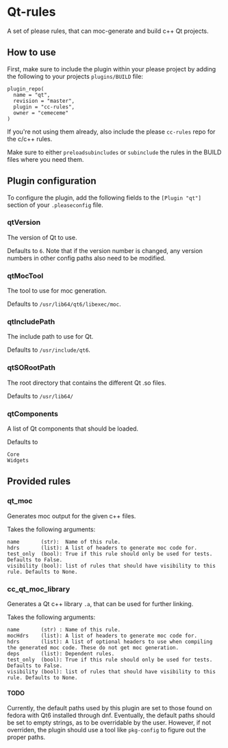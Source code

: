 # Qt-rules
A set of please rules, that can moc-generate and build c++ Qt projects.

## How to use

First, make sure to include the plugin within your please project by adding the following to your projects `plugins/BUILD` file:
```
plugin_repo(
  name = "qt",
  revision = "master",
  plugin = "cc-rules",
  owner = "cemeceme"
)
```

If you're not using them already, also include the please `cc-rules` repo for the c/c++ rules.

Make sure to either `preloadsubincludes` or `subinclude` the rules in the BUILD files where you need them.

## Plugin configuration
To configure the plugin, add the following fields to the `[Plugin "qt"]` section of your `.pleaseconfig` file.

### qtVersion
The version of Qt to use.

Defaults to `6`.
Note that if the version number is changed, any version numbers in other config paths also need to be modified.

### qtMocTool
The tool to use for moc generation.

Defaults to `/usr/lib64/qt6/libexec/moc`.

### qtIncludePath
The include path to use for Qt.

Defaults to `/usr/include/qt6`.

### qtSORootPath
The root directory that contains the different Qt .so files.

Defaults to `/usr/lib64/`

### qtComponents
A list of Qt components that should be loaded.

Defaults to
```
Core
Widgets
```

## Provided rules

### qt_moc
Generates moc output for the given c++ files.

Takes the following arguments:
```
name       (str):  Name of this rule.
hdrs       (list): A list of headers to generate moc code for.
test_only  (bool): True if this rule should only be used for tests. Defaults to False.
visibility (bool): list of rules that should have visibility to this rule. Defaults to None.
```

### cc_qt_moc_library
Generates a Qt c++ library `.a`, that can be used for further linking.

Takes the following arguments:
```
name       (str) : Name of this rule.
mocHdrs    (list): A list of headers to generate moc code for.
hdrs       (list): A list of optional headers to use when compiling the generated moc code. These do not get moc generation.
deps       (list): Dependent rules.
test_only  (bool): True if this rule should only be used for tests. Defaults to False.
visibility (bool): list of rules that should have visibility to this rule. Defaults to None.
```

#### TODO
Currently, the default paths used by this plugin are set to those found on fedora with Qt6 installed through dnf. Eventually, the default paths should be set to empty strings, as to be overridable by the user. However, if not overriden, the plugin should use a tool like `pkg-config` to figure out the proper paths.